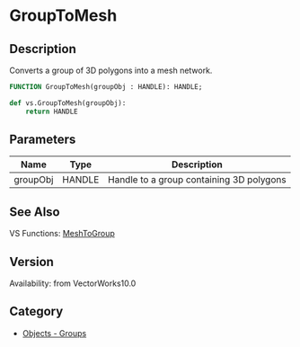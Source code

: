 # GroupToMesh

## Description
Converts a group of 3D polygons into a mesh network.

```pascal
FUNCTION GroupToMesh(groupObj : HANDLE): HANDLE;
```

```python
def vs.GroupToMesh(groupObj):
    return HANDLE
```

## Parameters
|Name|Type|Description|
|---|---|---|
|groupObj|HANDLE|Handle to a group containing 3D polygons|

## See Also
VS Functions:
[MeshToGroup](MeshToGroup.md)

## Version
Availability: from VectorWorks10.0

## Category
* [Objects - Groups](../Categories/Objects%20-%20Groups.md)
